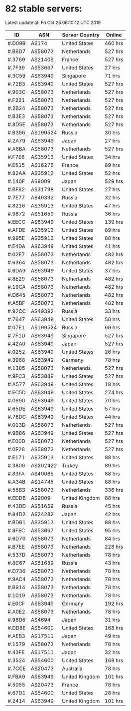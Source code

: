 # 82 stable servers:

Latest update at: Fri Oct 25 06:10:12 UTC 2019

| ID | ASN | Server Country | Online |
| -- | --- | -------------- | ------ |
| #.D09B | AS174 | United States | 460 hrs |
| #.B6D7 | AS58073 | Netherlands | 527 hrs |
| #.3769 | AS21409 | France | 527 hrs |
| #.7F39 | AS53667 | United States | 27 hrs |
| #.3C59 | AS63949 | Singapore | 71 hrs |
| #.72B3 | AS63949 | United States | 527 hrs |
| #.903C | AS58073 | Netherlands | 527 hrs |
| #.F221 | AS58073 | Netherlands | 527 hrs |
| #.2B24 | AS58073 | Netherlands | 527 hrs |
| #.B3E3 | AS58073 | Netherlands | 527 hrs |
| #.8D5E | AS58073 | Netherlands | 527 hrs |
| #.B396 | AS199524 | Russia | 30 hrs |
| #.2A79 | AS63949 | Japan | 27 hrs |
| #.A8BA | AS58073 | Netherlands | 527 hrs |
| #.F7E6 | AS35913 | United States | 34 hrs |
| #.E515 | AS16276 | France | 89 hrs |
| #.82AA | AS35913 | United States | 52 hrs |
| #.140F | AS9009 | Japan | 529 hrs |
| #.BF82 | AS31798 | United States | 27 hrs |
| #.7E77 | AS49392 | Russia | 32 hrs |
| #.8216 | AS35913 | United States | 47 hrs |
| #.9872 | AS51659 | Russia | 36 hrs |
| #.EECC | AS63949 | United States | 139 hrs |
| #.AFDE | AS35913 | United States | 89 hrs |
| #.995E | AS35913 | United States | 88 hrs |
| #.E4DA | AS63949 | United States | 41 hrs |
| #.02E7 | AS58073 | Netherlands | 482 hrs |
| #.6364 | AS58073 | Netherlands | 482 hrs |
| #.6DA9 | AS63949 | United States | 37 hrs |
| #.8E29 | AS58073 | Netherlands | 482 hrs |
| #.19CA | AS58073 | Netherlands | 482 hrs |
| #.D645 | AS58073 | Netherlands | 482 hrs |
| #.A5BF | AS58073 | Netherlands | 482 hrs |
| #.92CC | AS49392 | Russia | 33 hrs |
| #.7647 | AS63949 | United States | 50 hrs |
| #.07E1 | AS199524 | Russia | 69 hrs |
| #.7F1D | AS63949 | Singapore | 527 hrs |
| #.42A0 | AS63949 | Japan | 527 hrs |
| #.0252 | AS63949 | United States | 26 hrs |
| #.3988 | AS63949 | Germany | 78 hrs |
| #.1385 | AS58073 | Netherlands | 527 hrs |
| #.9FC3 | AS53889 | United States | 527 hrs |
| #.A577 | AS63949 | United States | 18 hrs |
| #.EC5D | AS63949 | United States | 274 hrs |
| #.0690 | AS63949 | United States | 70 hrs |
| #.65DE | AS63949 | United States | 57 hrs |
| #.76DC | AS63949 | United States | 44 hrs |
| #.013D | AS58073 | Netherlands | 527 hrs |
| #.9B86 | AS63949 | United States | 527 hrs |
| #.E00D | AS58073 | Netherlands | 527 hrs |
| #.0F28 | AS58073 | Netherlands | 527 hrs |
| #.E171 | AS35913 | United States | 88 hrs |
| #.3806 | AS202422 | Turkey | 89 hrs |
| #.83FA | AS40065 | United States | 88 hrs |
| #.A34B | AS14745 | United States | 88 hrs |
| #.55B3 | AS58073 | Netherlands | 336 hrs |
| #.EDDB | AS9009 | United Kingdom | 88 hrs |
| #.43DD | AS51659 | Russia | 45 hrs |
| #.84D2 | AS24282 | Japan | 42 hrs |
| #.BDB1 | AS35913 | United States | 88 hrs |
| #.8FEC | AS53667 | United States | 95 hrs |
| #.6D70 | AS58073 | Netherlands | 84 hrs |
| #.B7EE | AS58073 | Netherlands | 228 hrs |
| #.537D | AS58073 | Netherlands | 78 hrs |
| #.8C67 | AS51659 | Russia | 43 hrs |
| #.D736 | AS58073 | Netherlands | 78 hrs |
| #.9AC4 | AS58073 | Netherlands | 78 hrs |
| #.B914 | AS58073 | Netherlands | 78 hrs |
| #.1019 | AS58073 | Netherlands | 78 hrs |
| #.E0CF | AS63949 | Germany | 192 hrs |
| #.A0E2 | AS58073 | Netherlands | 78 hrs |
| #.98D6 | AS4694 | Japan | 31 hrs |
| #.DD8E | AS54600 | United States | 168 hrs |
| #.AEB3 | AS17511 | Japan | 49 hrs |
| #.1579 | AS58073 | Netherlands | 78 hrs |
| #.43FE | AS17511 | Japan | 32 hrs |
| #.3524 | AS54600 | United States | 168 hrs |
| #.7CCE | AS20473 | Australia | 78 hrs |
| #.FBA9 | AS63949 | United Kingdom | 101 hrs |
| #.5055 | AS20473 | France | 78 hrs |
| #.67D1 | AS54600 | United States | 28 hrs |
| #.2414 | AS63949 | United Kingdom | 101 hrs |

